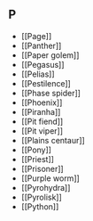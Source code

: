 ## P

- [[Page]]
- [[Panther]]
- [[Paper golem]]
- [[Pegasus]]
- [[Pelias]]
- [[Pestilence]]
- [[Phase spider]]
- [[Phoenix]]
- [[Piranha]]
- [[Pit fiend]]
- [[Pit viper]]
- [[Plains centaur]]
- [[Pony]]
- [[Priest]]
- [[Prisoner]]
- [[Purple worm]]
- [[Pyrohydra]]
- [[Pyrolisk]]
- [[Python]]
